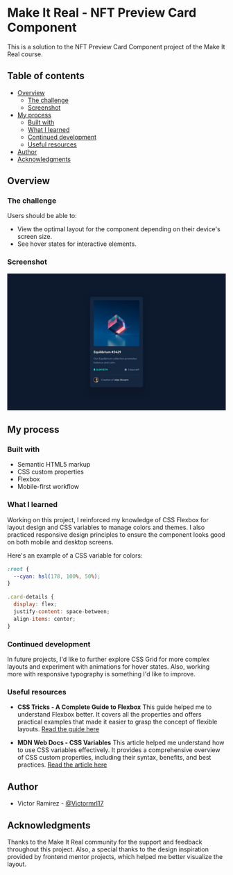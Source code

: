 # Make It Real - NFT Preview Card Component

This is a solution to the NFT Preview Card Component project of the Make It Real course.

## Table of contents

- [Overview](#overview)
  - [The challenge](#the-challenge)
  - [Screenshot](#screenshot)
- [My process](#my-process)
  - [Built with](#built-with)
  - [What I learned](#what-i-learned)
  - [Continued development](#continued-development)
  - [Useful resources](#useful-resources)
- [Author](#author)
- [Acknowledgments](#acknowledgments)

## Overview

### The challenge

Users should be able to:

- View the optimal layout for the component depending on their device's screen size.
- See hover states for interactive elements.

### Screenshot

<div align="center">
  <img src="./design/desktop-design.jpg" alt="Landing" />
</div>

## My process

### Built with

- Semantic HTML5 markup
- CSS custom properties
- Flexbox
- Mobile-first workflow

### What I learned

Working on this project, I reinforced my knowledge of CSS Flexbox for layout design and CSS variables to manage colors and themes. I also practiced responsive design principles to ensure the component looks good on both mobile and desktop screens.

Here's an example of a CSS variable for colors:

```css
:root {
  --cyan: hsl(178, 100%, 50%);
}
```

```js
.card-details {
  display: flex;
  justify-content: space-between;
  align-items: center;
}
```

### Continued development

In future projects, I'd like to further explore CSS Grid for more complex layouts and experiment with animations for hover states. Also, working more with responsive typography is something I'd like to improve.

### Useful resources

- **CSS Tricks - A Complete Guide to Flexbox**
  This guide helped me to understand Flexbox better. It covers all the properties and offers practical examples that made it easier to grasp the concept of flexible layouts.
  [Read the guide here](https://css-tricks.com/snippets/css/a-guide-to-flexbox/)

- **MDN Web Docs - CSS Variables**
  This article helped me understand how to use CSS variables effectively. It provides a comprehensive overview of CSS custom properties, including their syntax, benefits, and best practices.
  [Read the article here](https://developer.mozilla.org/en-US/docs/Web/CSS/Using_CSS_custom_properties)

## Author

- Victor Ramirez - [@Victormrl17](https://github.com/Victormrl17)

## Acknowledgments

Thanks to the Make It Real community for the support and feedback throughout this project. Also, a special thanks to the design inspiration provided by frontend mentor projects, which helped me better visualize the layout.
